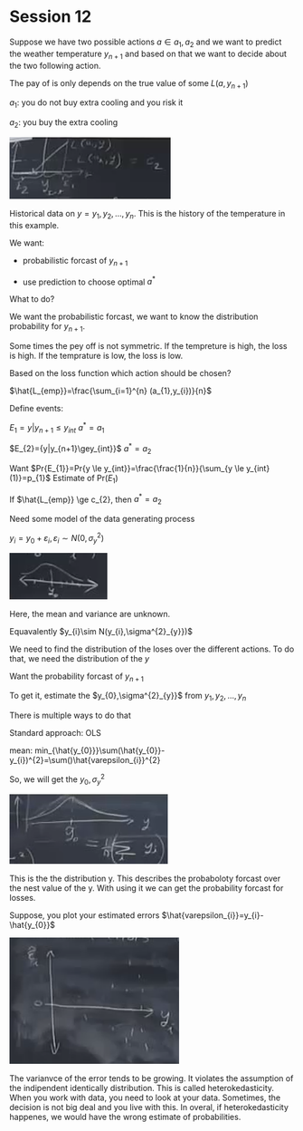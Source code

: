 # Session 12

Suppose we have two possible actions $a \in {a_{1},a_{2}}$ and we want to predict the weather temperature $y_{n+1}$ and based on that we want to decide about the two following action. 

The pay of is only depends on the true value of some $L(a,y_{n+1})$

$a_{1}$: you do not buy extra cooling and you risk it

$a_{2}$: you buy the extra cooling 

![40](Picturs/pic_40.PNG)

Historical data on $y=y_{1},y_{2},...,y_{n}$. This is the history of the temperature in this example.

We want:

* probabilistic forcast of $y_{n+1}$

* use prediction to choose optimal $a^{*}$

What to do?

We want the probabilistic forcast, we want to know the distribution probability for $y_{n+1}$. 

Some times the pey off is not symmetric. If the tempreture is high, the loss is high. If the temprature is low, the loss is low.

Based on the loss function which action should be chosen?

$\hat{L_{emp}}=\frac{\sum_{i=1}^{n} (a_{1},y_{i})}{n}$

Define events:

$E_{1}={y|y_{n+1}	\le y_{int}}$   $a^{*}=a_{1}$    

$E_{2}={y|y_{n+1}\gey_{int}}$     $a^{*}=a_{2}$  

Want $Pr{E_{1}}=Pr{y	\le y_{int}}=\frac{\frac{1}{n}}{\sum_{y	\le y_{int}(1)}=p_{1}$ Estimate of Pr($E_{1}$)

If $\hat{L_{emp}} \ge c_{2}, then $a^{*}=a_{2}$

Need some model of the data generating process

$y_{i}=y_{0}+	\varepsilon_{i}, 	\varepsilon_{i}\sim N(0,\sigma^{2}_{y})$

![41](Picturs/pic_41.PNG)

Here, the mean and variance are unknown.  

Equavalently $y_{i}\sim N(y_{i},\sigma^{2}_{y}})$

We need to find the distribution of the loses over the different actions. To do that, we need the distribution of the $y$

Want the probability forcast of $y_{n+1}$

To get it, estimate the $y_{0},\sigma^{2}_{y}}$ from $y_{1},y_{2},...,y_{n}$

There is multiple ways to do that 

Standard approach: OLS

mean: min_{\hat{y_{0}}}\sum(\hat{y_{0}}-y_{i})^{2}=\sum()\hat{varepsilon_{i}}^{2}

So, we will get the $y_{0},\sigma^{2}_{y}$

![42](Picturs/pic_42.PNG)

This is the the distribution y. This  describes the probaboloty forcast over the nest value of the y. With using it we can get the probability forcast for losses.

Suppose, you plot your estimated errors $\hat{varepsilon_{i}}=y_{i}-\hat{y_{0}}$

![43](Picturs/pic_43.PNG)

The varianvce of the error tends to be growing. It violates the assumption of the indipendent identically distribution. This is called heterokedasticity. 
When you work with data, you need to look at your data. 
Sometimes, the decision is not big deal and you live with this. In overal, if heterokedasticity happenes, we would have the wrong estimate of probabilities.

















